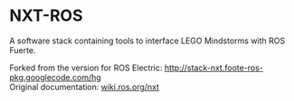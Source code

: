 NXT-ROS
=======

A software stack containing tools to interface LEGO Mindstorms with ROS Fuerte.

Forked from the version for ROS Electric: http://stack-nxt.foote-ros-pkg.googlecode.com/hg  
Original documentation: [wiki.ros.org/nxt](http://wiki.ros.org/nxt)  


